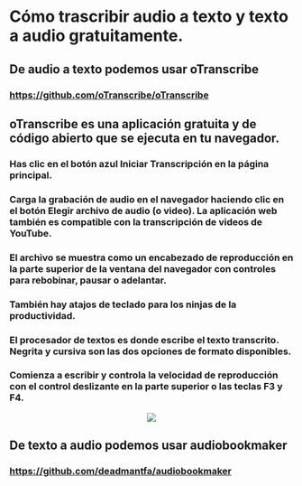 # Cómo trascribir audio a texto y texto a audio gratuitamente.

## De audio a texto podemos usar oTranscribe

### https://github.com/oTranscribe/oTranscribe

## oTranscribe es una aplicación gratuita y de código abierto que se ejecuta en tu navegador.

### Has clic en el botón azul Iniciar Transcripción en la página principal.

### Carga la grabación de audio en el navegador haciendo clic en el botón Elegir archivo de audio (o video). La aplicación web también es compatible con la transcripción de videos de YouTube.

### El archivo se muestra como un encabezado de reproducción en la parte superior de la ventana del navegador con controles para rebobinar, pausar o adelantar.

### También hay atajos de teclado para los ninjas de la productividad.

### El procesador de textos es donde escribe el texto transcrito. Negrita y cursiva son las dos opciones de formato disponibles.

### Comienza a escribir y controla la velocidad de reproducción con el control deslizante en la parte superior o las teclas F3 y F4.

<p align="center"><img src="https://dirtyc00n.github.io/assets/img/texto-a-voz-overlay.png"></p>

## De texto a audio podemos usar audiobookmaker

### https://github.com/deadmantfa/audiobookmaker


